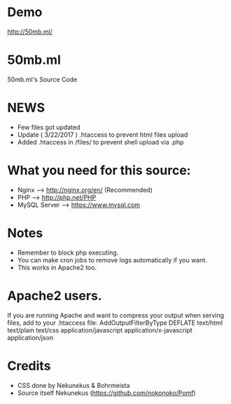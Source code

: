 # Demo
http://50mb.ml/

# 50mb.ml

50mb.ml's Source Code

# NEWS
* Few files got updated
* Update ( 3/22/2017 ) .htaccess to prevent html files upload
* Added .htaccess in /files/ to prevent shell upload via .php

# What you need for this source:
* Nginx --> http://nginx.org/en/ (Recommended)
* PHP --> http://php.net/PHP
* MySQL Server --> https://www.mysql.com

# Notes
* Remember to block php executing.
* You can make cron jobs to remove logs automatically if you want.
* This works in Apache2 too.

# Apache2 users.
If you are running Apache and want to compress your output when serving files, add to your .htaccess file:
AddOutputFilterByType DEFLATE text/html text/plain text/css application/javascript application/x-javascript application/json

# Credits
* CSS done by Nekunekus & Bohrmeista
* Source itself Nekunekus (https://github.com/nokonoko/Pomf)

